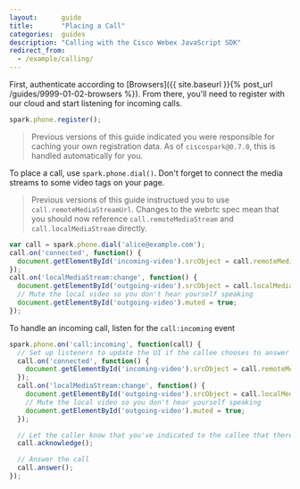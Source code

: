 ```yaml
---
layout:      guide
title:       "Placing a Call"
categories:  guides
description: "Calling with the Cisco Webex JavaScript SDK"
redirect_from:
  - /example/calling/
---
```


First, authenticate according to [Browsers]({{ site.baseurl }}{% post_url /guides/9999-01-02-browsers %}). From there, you'll need to register with our cloud and start listening for incoming calls.

```javascript
spark.phone.register();
```

> Previous versions of this guide indicated you were responsible for caching your own registration data. As of `ciscospark@0.7.0`, this is handled automatically for you.

To place a call, use `spark.phone.dial()`. Don't forget to connect the media streams to some video tags on your page.

> Previous versions of this guide instructued you to use `call.remoteMediaStreamUrl`. Changes to the webrtc spec mean that you should now reference `call.remoteMediaStream` and `call.localMediaStream` directly.

```javascript
var call = spark.phone.dial('alice@example.com');
call.on('connected', function() {
  document.getElementById('incoming-video').srcObject = call.remoteMediaStream;
});
call.on('localMediaStream:change', function() {
  document.getElementById('outgoing-video').srcObject = call.localMediaStream;
  // Mute the local video so you don't hear yourself speaking
  document.getElementById('outgoing-video').muted = true;
});
```

To handle an incoming call, listen for the `call:incoming` event

```javascript
spark.phone.on('call:incoming', function(call) {
  // Set up listeners to update the UI if the callee chooses to answer the call.
  call.on('connected', function() {
    document.getElementById('incoming-video').srcObject = call.remoteMediaStream;
  });
  call.on('localMediaStream:change', function() {
    document.getElementById('outgoing-video').srcObject = call.localMediaStream;
    // Mute the local video so you don't hear yourself speaking
    document.getElementById('outgoing-video').muted = true;
  });

  // Let the caller know that you've indicated to the callee that there's an incoming call
  call.acknowledge();

  // Answer the call
  call.answer();
});
```
